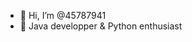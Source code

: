 - 👋 Hi, I’m @45787941
- 👀 Java developper & Python enthusiast

<!---
45787941/45787941 is a ✨ special ✨ repository because its `README.md` (this file) appears on your GitHub profile.
You can click the Preview link to take a look at your changes.
--->
